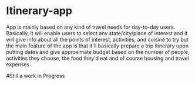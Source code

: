 # Itinerary-app
App is mainly based on any kind of travel needs for day-to-day users. Basically, it will enable users to select any state/city/place of interest and it will give info about all the points of interest, activities, and cuisine to try but the main feature of the app is that it'll basically prepare a trip itinerary upon putting dates and give approximate budget based on the number of people, activities they choose, the food they'd eat and of course housing and travel expenses

#Still a work in Progress
